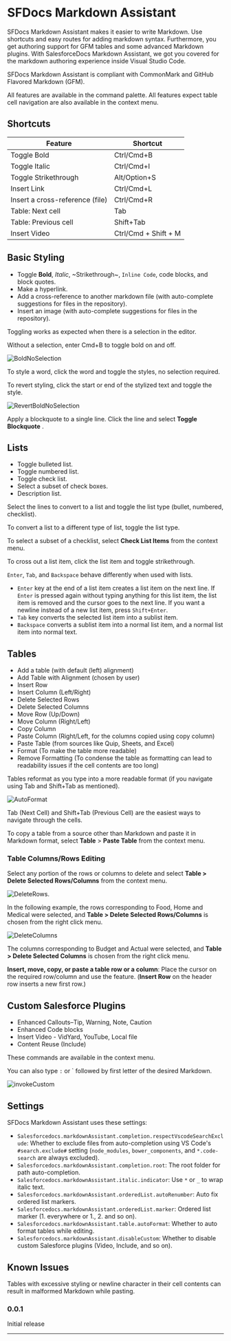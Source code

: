 # SFDocs Markdown Assistant

SFDocs Markdown Assistant makes it easier to write Markdown. Use shortcuts and easy routes for adding markdown syntax. Furthermore, you get authoring support for GFM tables and some advanced Markdown plugins. With SalesforceDocs Markdown Assistant, we got you covered for the markdown authoring experience inside Visual Studio Code.

SFDocs Markdown Assistant is compliant with CommonMark and GitHub Flavored Markdown (GFM).

All features are available in the command palette. All features expect table cell navigation are also available in the context menu.

## Shortcuts

| Feature                        | Shortcut     |
| ------------------------------ | ------------ |
| Toggle Bold                    | Ctrl/Cmd+B   |
| Toggle Italic                  | Ctrl/Cmd+I   |
| Toggle Strikethrough           | Alt/Option+S |
| Insert Link              | Ctrl/Cmd+L   |
| Insert a cross-reference (file) | Ctrl/Cmd+R   |
| Table: Next cell               | Tab          |
| Table: Previous cell           | Shift+Tab    |
| Insert Video                   | Ctrl/Cmd + Shift + M |

## Basic Styling

-   Toggle **Bold**, _Italic_, ~Strikethrough~, `Inline Code`, code blocks, and block quotes.
-   Make a hyperlink.
-   Add a cross-reference to another markdown file (with auto-complete suggestions for files in the repository).
-   Insert an image (with auto-complete suggestions for files in the repository).

Toggling works as expected when there is a selection in the editor.

Without a selection, enter Cmd+B to toggle bold on and off.

![BoldNoSelection](https://github.com/forcedotcom/sfdocs-vscode/blob/master/vscode-markdown-assistant/images/BoldNoSel.gif?raw=true)

To style a word, click the word and toggle the styles, no selection required.

To revert styling, click the start or end of the stylized text and toggle the style.
   
![RevertBoldNoSelection](https://github.com/forcedotcom/sfdocs-vscode/blob/master/vscode-markdown-assistant/images/BeforeBoldStartPattern.gif?raw=true)

Apply a blockquote to a single line. Click the line and select **Toggle Blockquote** .

## Lists

-   Toggle bulleted list.
-   Toggle numbered list.
-   Toggle check list.
-   Select a subset of check boxes.
-   Description list.

Select the lines to convert to a list and toggle the list type (bullet, numbered, checklist).

To convert a list to a different type of list, toggle the list type.

To select a subset of a checklist, select **Check List Items** from the context menu.

To cross out a list item, click the list item and toggle strikethrough.

`Enter`, `Tab`, and `Backspace` behave differently when used with lists.
- `Enter` key at the end of a list item creates a list item on the next line. If `Enter` is pressed again without typing anything for this list item, the list item is removed and the cursor goes to the next line. If you want a newline instead of a new list item, press `Shift+Enter`.
- `Tab` key converts the selected list item into  a sublist item.
- `Backspace` converts a sublist item into a normal list item, and a normal list item into normal text.
  

  
## Tables

-   Add a table (with default (left) alignment)
-   Add Table with Alignment (chosen by user)
-   Insert Row
-   Insert Column (Left/Right)
-   Delete Selected Rows
-   Delete Selected Columns
-   Move Row (Up/Down)
-   Move Column (Right/Left)
-   Copy Column
-   Paste Column (Right/Left, for the columns copied using copy column)
-   Paste Table (from sources like Quip, Sheets, and Excel)
-   Format (To make the table more readable)
-   Remove Formatting (To condense the table as formatting can lead to readability issues if the cell contents are too long)

Tables reformat as you type into a more readable format (if you navigate using Tab and Shift+Tab as mentioned).

![AutoFormat](https://github.com/forcedotcom/sfdocs-vscode/blob/master/vscode-markdown-assistant/images/Autoformat.gif?raw=true)

Tab (Next Cell) and Shift+Tab (Previous Cell) are the easiest ways to navigate through the cells.

To copy a table from a source other than Markdown and paste it in Markdown format, select **Table** > **Paste Table** from the context menu.
  
### Table Columns/Rows Editing

Select any portion of the rows or columns to delete and select **Table > Delete Selected Rows/Columns** from the context menu.

![DeleteRows](https://github.com/forcedotcom/sfdocs-vscode/blob/master/vscode-markdown-assistant/images/DeleteRows.gif?raw=true). 

In the following example, the rows corresponding to Food, Home and Medical were selected, and **Table > Delete Selected Rows/Columns** is chosen from the right click menu.
    
![DeleteColumns](https://github.com/forcedotcom/sfdocs-vscode/blob/master/vscode-markdown-assistant/images/DeleteColumns.gif?raw=true)

The columns corresponding to Budget and Actual were selected, and **Table > Delete Selected Columns** is chosen from the right click menu.
  
**Insert, move, copy, or paste a table row or a column**: Place the cursor on the required row/column and use the feature. (**Insert Row** on the header row inserts a new first row.)

## Custom Salesforce Plugins

-   Enhanced Callouts–Tip, Warning, Note, Caution
-   Enhanced Code blocks
-   Insert Video - VidYard, YouTube, Local file
-   Content Reuse (Include)

These commands are available in the context menu.

You can also type `:` or ` followed by first letter of the desired Markdown.

![invokeCustom](https://github.com/forcedotcom/sfdocs-vscode/blob/master/vscode-markdown-assistant/images/invokeCustom.gif?raw=true)

## Settings

SFDocs Markdown Assistant uses these settings:

-   `Salesforcedocs.markdownAssistant.completion.respectVscodeSearchExclude`: Whether to exclude files from auto-completion using VS Code's `#search.exclude#` setting (`node_modules`, `bower_components`, and `*.code-search` are always excluded).
-   `Salesforcedocs.markdownAssistant.completion.root`: The root folder for path auto-completion.
-   `Salesforcedocs.markdownAssistant.italic.indicator`: Use `*` or `_` to wrap italic text.
-   `Salesforcedocs.markdownAssistant.orderedList.autoRenumber`: Auto fix ordered list markers.
-   `Salesforcedocs.markdownAssistant.orderedList.marker`: Ordered list marker (1. everywhere or 1., 2. and so on).
-   `Salesforcedocs.markdownAssistant.table.autoFormat`: Whether to auto format tables while editing.
-   `Salesforcedocs.markdownAssistant.disableCustom`: Whether to disable custom Salesforce plugins (Video, Include, and so on).

## Known Issues

Tables with excessive styling or newline character in their cell contents can result in malformed Markdown while pasting.

<!-- ## Release Notes -->

<!-- Users appreciate release notes as you update your extension. -->

### 0.0.1

Initial release

---

